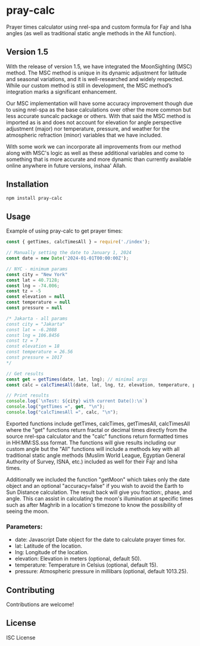 
# pray-calc

Prayer times calculator using nrel-spa and custom formula for Fajr and Isha angles (as well as traditional static angle methods in the All function).

## Version 1.5

With the release of version 1.5, we have integrated the MoonSighting (MSC) method. The MSC method is unique in its dynamic adjustment for latitude and seasonal variations, and it is well-researched and widely respected. While our custom method is still in development, the MSC method’s integration marks a significant enhancement.  

Our MSC implementation will have some accuracy improvement though due to using nrel-spa as the base calculations over other the more common but less accurate suncalc package or others.  With that said the MSC method is imported as is and does not account for elevation for angle perspective adjustment (major) nor temperature, pressure, and weather for the atmospheric refraction (minor) variables that we have included.

With some work we can incorporate all improvements from our method along with MSC's logic as well as these additional variables and come to something that is more accurate and more dynamic than currently available online anywhere in future versions, inshaa' Allah.

## Installation

```bash
npm install pray-calc
```

## Usage

Example of using pray-calc to get prayer times:

```js
const { getTimes, calcTimesAll } = require('./index');

// Manually setting the date to January 1, 2024
const date = new Date('2024-01-01T00:00:00Z');

// NYC - minimum params
const city = "New York"
const lat = 40.7128;
const lng = -74.006;
const tz = -5
const elevation = null
const temperature = null
const pressure = null

/* Jakarta - all params
const city = "Jakarta"
const lat = -6.2088
const lng = 106.8456
const tz = 7
const elevation = 18
const temperature = 26.56
const pressure = 1017
*/

// Get results
const get = getTimes(date, lat, lng); // minimal args
const calc = calcTimesAll(date, lat, lng, tz, elevation, temperature, pressure);

// Print results
console.log(`\nTest: ${city} with current Date():\n`)
console.log("getTimes =", get, "\n");
console.log("calcTimesAll =", calc, "\n");
```

Exported functions include getTimes, calcTimes, getTimesAll, calcTimesAll where the "get" functions return fractal or decimal times directly from the source nrel-spa calculator and the "calc" functions return formatted times in HH:MM:SS.sss format.  The functions will give results including our custom angle but the "All" functions will include a methods key with all traditional static angle methods (Muslim World League, Egyptian General Authority of Survey, ISNA, etc.) included as well for their Fajr and Isha times.

Additionally we included the function "getMoon" which takes only the date object and an optional "accuracy=false" if you wish to avoid the Earth to Sun Distance calculation.  The result back will give you fraction:, phase, and angle.  This can assist in calculating the moon's illumination at specific times such as after Maghrib in a location's timezone to know the possibility of seeing the moon.

### Parameters:

- date: Javascript Date object for the date to calculate prayer times for.
- lat: Latitude of the location.
- lng: Longitude of the location.
- elevation: Elevation in meters (optional, default 50).
- temperature: Temperature in Celsius (optional, default 15).
- pressure: Atmospheric pressure in millibars (optional, default 1013.25).

## Contributing

Contributions are welcome!

## License

ISC License
